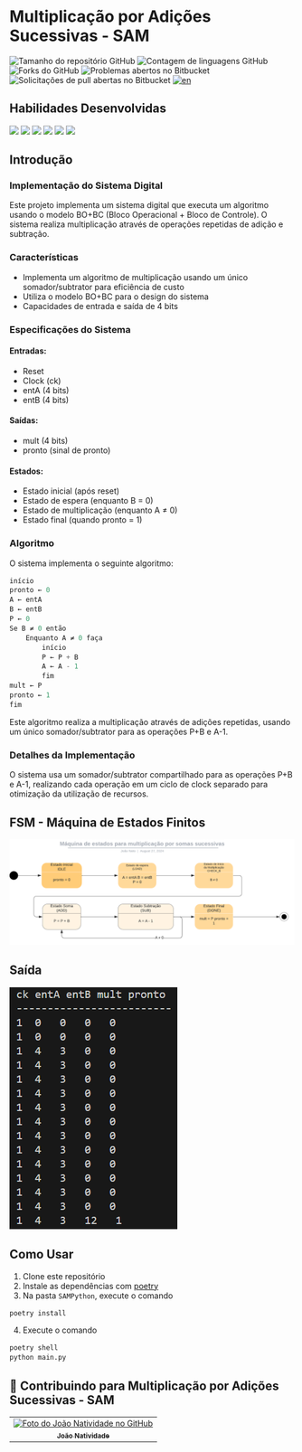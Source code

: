 
# Multiplicação por Adições Sucessivas - SAM
![Tamanho do repositório GitHub](https://img.shields.io/github/repo-size/joaosnet/SAMPython?style=for-the-badge)
![Contagem de linguagens GitHub](https://img.shields.io/github/languages/count/joaosnet/SAMPython?style=for-the-badge)
![Forks do GitHub](https://img.shields.io/github/forks/joaosnet/SAMPython?style=for-the-badge)
![Problemas abertos no Bitbucket](https://img.shields.io/bitbucket/issues/joaosnet/SAMPython?style=for-the-badge)
![Solicitações de pull abertas no Bitbucket](https://img.shields.io/bitbucket/pr-raw/joaosnet/SAMPython?style=for-the-badge)
[![en](https://img.shields.io/badge/lang-en-green.svg)](https://github.com/joaosnet/SAMPython/blob/master/README.md)

## Habilidades Desenvolvidas
<img src="https://img.shields.io/badge/Python-3776AB?style=for-the-badge&logo=python&logoColor=white" /> 
<img src="https://img.shields.io/badge/VHDL-00599C?style=for-the-badge&logo=vhdl&logoColor=white"/> <img src="https://img.shields.io/badge/ModelSim-00599C?style=for-the-badge&logo=ModelSim&logoColor=white"/> <img src="https://img.shields.io/badge/Quartus-00599C?style=for-the-badge&logo=Quartus&logoColor=white"/> <img src="https://img.shields.io/badge/Poetry-%233B82F6.svg?style=for-the-badge&logo=poetry&logoColor=0B3D8D" /> <img src="https://img.shields.io/badge/MyHDL-00599C?style=for-the-badge&logo=Quartus&logoColor=white"/>

## Introdução

### Implementação do Sistema Digital

Este projeto implementa um sistema digital que executa um algoritmo usando o modelo BO+BC (Bloco Operacional + Bloco de Controle). O sistema realiza multiplicação através de operações repetidas de adição e subtração.

### Características

- Implementa um algoritmo de multiplicação usando um único somador/subtrator para eficiência de custo
- Utiliza o modelo BO+BC para o design do sistema
- Capacidades de entrada e saída de 4 bits

### Especificações do Sistema

#### Entradas:

- Reset
- Clock (ck)
- entA (4 bits)
- entB (4 bits)

#### Saídas:

- mult (4 bits)
- pronto (sinal de pronto)

#### Estados:

- Estado inicial (após reset)
- Estado de espera (enquanto B = 0)
- Estado de multiplicação (enquanto A ≠ 0)
- Estado final (quando pronto = 1)

### Algoritmo

O sistema implementa o seguinte algoritmo:

```python
início
pronto ← 0
A ← entA
B ← entB
P ← 0
Se B ≠ 0 então
    Enquanto A ≠ 0 faça
        início
        P ← P + B
        A ← A - 1
        fim
mult ← P
pronto ← 1
fim
```

Este algoritmo realiza a multiplicação através de adições repetidas, usando um único somador/subtrator para as operações P+B e A-1.

### Detalhes da Implementação

O sistema usa um somador/subtrator compartilhado para as operações P+B e A-1, realizando cada operação em um ciclo de clock separado para otimização da utilização de recursos.

## FSM - Máquina de Estados Finitos

<img src="screenshots/fsm.png"/>

## Saída

<img src="screenshots/output.png"/>

## Como Usar

1. Clone este repositório
2. Instale as dependências com [poetry](https://python-poetry.org/docs/#installation)
3. Na pasta `SAMPython`, execute o comando 
``` bash 
poetry install
```
4. Execute o comando 
```bash
poetry shell 
python main.py
```

## 🤝 Contribuindo para Multiplicação por Adições Sucessivas - SAM

<table>
  <tr>
    <td align="center">
      <a href="https://www.instagram.com/jaonativi/" title="Desenvolvedor Backend">
        <img src="https://avatars.githubusercontent.com/u/87316339?v=4" width="100px;" alt="Foto do João Natividade no GitHub"/><br>
        <sub>
          <b>João Natividade</b>
        </sub>
      </a>
    </td>
  </tr>
</table>
